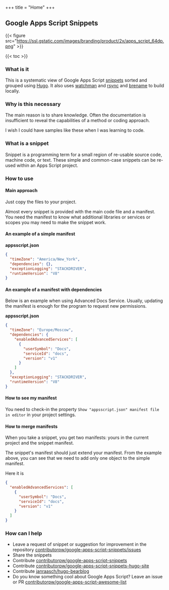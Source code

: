 +++
title = "Home"
+++

## Google Apps Script Snippets

{{< figure src="https://ssl.gstatic.com/images/branding/product/2x/apps_script_64dp.png" >}}

{{< toc >}}

### What is it

This is a systematic view of Google Apps Script [snippets][1] sorted and grouped using [Hugo][2]. It also uses [watchman][3] and [rsync][4] and [brename][9] to build locally.

### Why is this necessary

The main reason is to share knowledge. Often the documentation is insufficient to reveal the capabilities of a method or coding approach.

I wish I could have samples like these when I was learning to code.

### What is a snippet

Snippet is a programming term for a small region of re-usable source code, machine code, or text. These simple and common-case snippets can be re-used within an Apps Script project.

### How to use

#### Main approach

Just copy the files to your project.

Almost every snippet is provided with the main code file and a manifest. You need the manifest to know what additional libraries or services or scopes you may need to make the snippet work.

#### An example of a simple manifest

**appsscript.json**

```json
{
  "timeZone": "America/New_York",
  "dependencies": {},
  "exceptionLogging": "STACKDRIVER",
  "runtimeVersion": "V8"
}
```

#### An example of a manifest with dependencies

Below is an example when using Advanced Docs Service. Usually, updating the manifest is enough for the program to request new permissions.

**appsscript.json**

```json
{
  "timeZone": "Europe/Moscow",
  "dependencies": {
    "enabledAdvancedServices": [
      {
        "userSymbol": "Docs",
        "serviceId": "docs",
        "version": "v1"
      }
    ]
  },
  "exceptionLogging": "STACKDRIVER",
  "runtimeVersion": "V8"
}
```

#### How to see my manifest

You need to check-in the property `Show "appsscript.json" manifest file in editor` in your project settings.

#### How to merge manifests

When you take a snippet, you get two manifests: yours in the current project and the snippet manifest.

The snippet's manifest should just extend your manifest. From the example above, you can see that we need to add only one object to the simple manifest.

Here it is

```json
{
  "enabledAdvancedServices": [
    {
      "userSymbol": "Docs",
      "serviceId": "docs",
      "version": "v1"
    }
  ]
}
```

### How can I help

- Leave a request of snippet or suggestion for improvement in the repository [contributorpw/google-apps-script-snippets/issues][5]
- Share the snippets
- Contribute [contributorpw/google-apps-script-snippets][1]
- Contribute [contributorpw/google-apps-script-snippets-hugo-site][6]
- Contribute [janraasch/hugo-bearblog][7]
- Do you know something cool about Google Apps Script? Leave an issue or PR [contributorpw/google-apps-script-awesome-list][8]

[1]: https://github.com/contributorpw/google-apps-script-snippets
[2]: https://gohugo.io
[3]: https://github.com/facebook/watchman
[4]: https://rsync.samba.org/
[5]: https://github.com/contributorpw/google-apps-script-snippets/issues
[6]: https://github.com/contributorpw/google-apps-script-snippets-hugo-site
[7]: https://github.com/janraasch/hugo-bearblog
[8]: https://github.com/contributorpw/google-apps-script-awesome-list
[9]: https://github.com/shenwei356/brename
